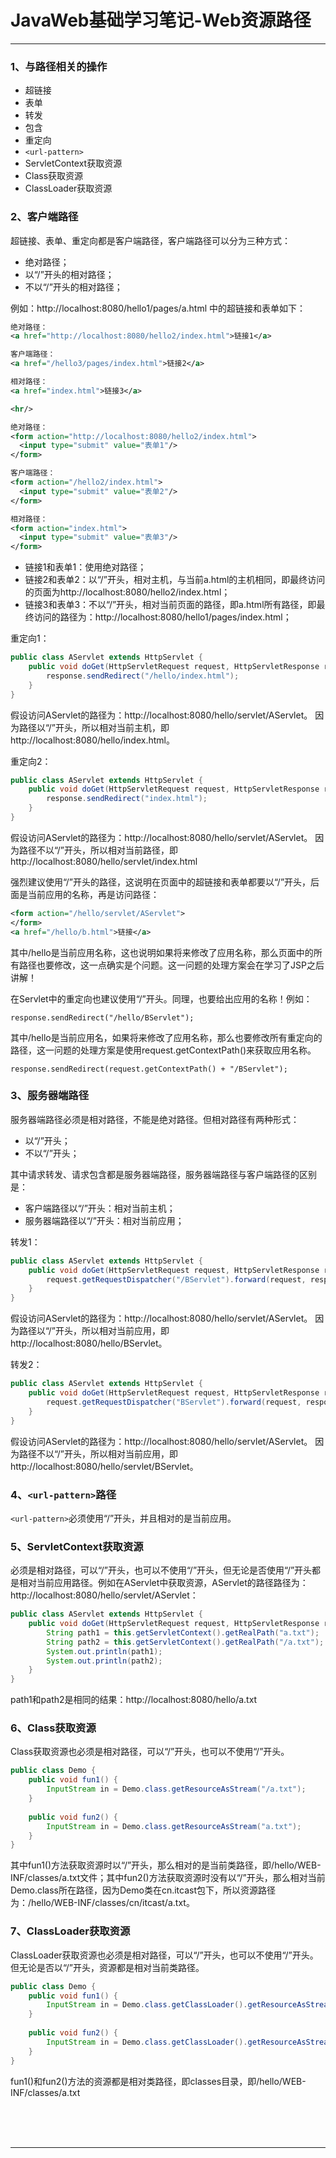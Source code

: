 # JavaWeb基础学习笔记-Web资源路径

---

### 1、与路径相关的操作

* 超链接
* 表单
* 转发
* 包含
* 重定向
* `<url-pattern>`
* ServletContext获取资源
* Class获取资源
* ClassLoader获取资源

### 2、客户端路径

超链接、表单、重定向都是客户端路径，客户端路径可以分为三种方式：

* 绝对路径；
* 以“/”开头的相对路径；
* 不以“/”开头的相对路径；

例如：http://localhost:8080/hello1/pages/a.html 中的超链接和表单如下：

~~~xml
绝对路径：
<a href="http://localhost:8080/hello2/index.html">链接1</a>

客户端路径：
<a href="/hello3/pages/index.html">链接2</a>

相对路径：
<a href="index.html">链接3</a>

<hr/>

绝对路径：
<form action="http://localhost:8080/hello2/index.html">
  <input type="submit" value="表单1"/>
</form>

客户端路径：
<form action="/hello2/index.html">
  <input type="submit" value="表单2"/>
</form>

相对路径：
<form action="index.html">
  <input type="submit" value="表单3"/>
</form>
~~~

* 链接1和表单1：使用绝对路径；
* 链接2和表单2：以“/”开头，相对主机，与当前a.html的主机相同，即最终访问的页面为http://localhost:8080/hello2/index.html；
* 链接3和表单3：不以“/”开头，相对当前页面的路径，即a.html所有路径，即最终访问的路径为：http://localhost:8080/hello1/pages/index.html；

重定向1：

~~~java
public class AServlet extends HttpServlet {
	public void doGet(HttpServletRequest request, HttpServletResponse response) throws ServletException, IOException {
		response.sendRedirect("/hello/index.html");
	}
}
~~~

假设访问AServlet的路径为：http://localhost:8080/hello/servlet/AServlet。 因为路径以“/”开头，所以相对当前主机，即http://localhost:8080/hello/index.html。

重定向2：

~~~java
public class AServlet extends HttpServlet {
	public void doGet(HttpServletRequest request, HttpServletResponse response) throws ServletException, IOException {
		response.sendRedirect("index.html");
	}
}
~~~

假设访问AServlet的路径为：http://localhost:8080/hello/servlet/AServlet。 因为路径不以“/”开头，所以相对当前路径，即http://localhost:8080/hello/servlet/index.html

强烈建议使用“/”开头的路径，这说明在页面中的超链接和表单都要以“/”开头，后面是当前应用的名称，再是访问路径：

~~~xml
<form action="/hello/servlet/AServlet">
</form>
<a href="/hello/b.html">链接</a>
~~~

其中/hello是当前应用名称，这也说明如果将来修改了应用名称，那么页面中的所有路径也要修改，这一点确实是个问题。这一问题的处理方案会在学习了JSP之后讲解！

在Servlet中的重定向也建议使用“/”开头。同理，也要给出应用的名称！例如：

`response.sendRedirect("/hello/BServlet");`

其中/hello是当前应用名，如果将来修改了应用名称，那么也要修改所有重定向的路径，这一问题的处理方案是使用request.getContextPath()来获取应用名称。

`response.sendRedirect(request.getContextPath() + "/BServlet");`

### 3、服务器端路径

服务器端路径必须是相对路径，不能是绝对路径。但相对路径有两种形式：

* 以“/”开头；
* 不以“/”开头；

其中请求转发、请求包含都是服务器端路径，服务器端路径与客户端路径的区别是：

* 客户端路径以“/”开头：相对当前主机；
* 服务器端路径以“/”开头：相对当前应用；

转发1：

~~~java
public class AServlet extends HttpServlet {
	public void doGet(HttpServletRequest request, HttpServletResponse response) throws ServletException, IOException {
		request.getRequestDispatcher("/BServlet").forward(request, response);
	}
}
~~~

假设访问AServlet的路径为：http://localhost:8080/hello/servlet/AServlet。 因为路径以“/”开头，所以相对当前应用，即http://localhost:8080/hello/BServlet。

转发2：

~~~java
public class AServlet extends HttpServlet {
	public void doGet(HttpServletRequest request, HttpServletResponse response) throws ServletException, IOException {
		request.getRequestDispatcher("BServlet").forward(request, response);
	}
}
~~~

假设访问AServlet的路径为：http://localhost:8080/hello/servlet/AServlet。 因为路径不以“/”开头，所以相对当前应用，即http://localhost:8080/hello/servlet/BServlet。

### 4、`<url-pattern>`路径

`<url-pattern>`必须使用“/”开头，并且相对的是当前应用。

### 5、ServletContext获取资源

必须是相对路径，可以“/”开头，也可以不使用“/”开头，但无论是否使用“/”开头都是相对当前应用路径。例如在AServlet中获取资源，AServlet的路径路径为：http://localhost:8080/hello/servlet/AServlet：

~~~java
public class AServlet extends HttpServlet {
	public void doGet(HttpServletRequest request, HttpServletResponse response) throws ServletException, IOException {
		String path1 = this.getServletContext().getRealPath("a.txt");
		String path2 = this.getServletContext().getRealPath("/a.txt");
		System.out.println(path1);
		System.out.println(path2);
	}
}
~~~

path1和path2是相同的结果：http://localhost:8080/hello/a.txt

### 6、Class获取资源

Class获取资源也必须是相对路径，可以“/”开头，也可以不使用“/”开头。

~~~java
public class Demo {
	public void fun1() {
		InputStream in = Demo.class.getResourceAsStream("/a.txt");
	}
	
	public void fun2() {
		InputStream in = Demo.class.getResourceAsStream("a.txt");
	}
}
~~~

其中fun1()方法获取资源时以“/”开头，那么相对的是当前类路径，即/hello/WEB-INF/classes/a.txt文件；其中fun2()方法获取资源时没有以“/”开头，那么相对当前Demo.class所在路径，因为Demo类在cn.itcast包下，所以资源路径为：/hello/WEB-INF/classes/cn/itcast/a.txt。

### 7、ClassLoader获取资源

ClassLoader获取资源也必须是相对路径，可以“/”开头，也可以不使用“/”开头。但无论是否以“/”开头，资源都是相对当前类路径。

~~~java
public class Demo {
	public void fun1() {
		InputStream in = Demo.class.getClassLoader().getResourceAsStream("/a.txt");
	}
	
	public void fun2() {
		InputStream in = Demo.class.getClassLoader().getResourceAsStream("a.txt");
	}
}
~~~

fun1()和fun2()方法的资源都是相对类路径，即classes目录，即/hello/WEB-INF/classes/a.txt



<br/><br/><br/>

---


